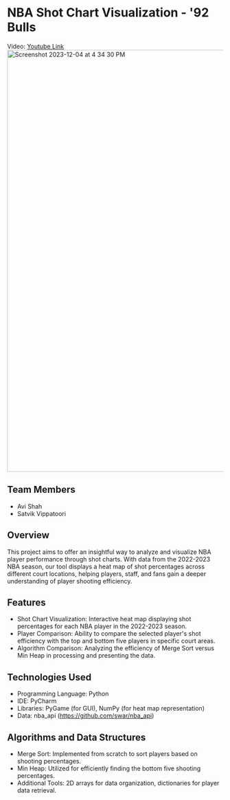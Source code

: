 # NBA Shot Chart Visualization - '92 Bulls

Video: [Youtube Link](https://youtu.be/QYdu70do1Dg)
<img width="982" alt="Screenshot 2023-12-04 at 4 34 30 PM" src="https://github.com/avishah3/DSA-final-project/assets/115107522/d0b20772-2185-43dd-9f52-3c9d70d799e3">

## Team Members
- Avi Shah
- Satvik Vippatoori

## Overview
This project aims to offer an insightful way to analyze and visualize NBA player performance through shot charts. With data from the 2022-2023 NBA season, our tool displays a heat map of shot percentages across different court locations, helping players, staff, and fans gain a deeper understanding of player shooting efficiency.

## Features
- Shot Chart Visualization: Interactive heat map displaying shot percentages for each NBA player in the 2022-2023 season.
- Player Comparison: Ability to compare the selected player's shot efficiency with the top and bottom five players in specific court areas.
- Algorithm Comparison: Analyzing the efficiency of Merge Sort versus Min Heap in processing and presenting the data.

## Technologies Used
- Programming Language: Python
- IDE: PyCharm
- Libraries: PyGame (for GUI), NumPy (for heat map representation)
- Data: nba_api (https://github.com/swar/nba_api)

## Algorithms and Data Structures
- Merge Sort: Implemented from scratch to sort players based on shooting percentages.
- Min Heap: Utilized for efficiently finding the bottom five shooting percentages.
- Additional Tools: 2D arrays for data organization, dictionaries for player data retrieval.
